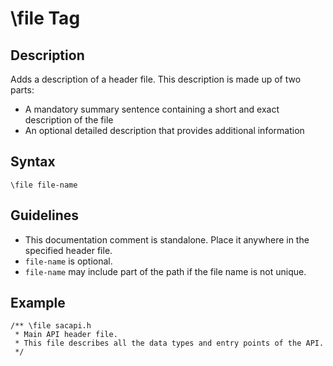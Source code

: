 <!-- loio5a8aea9c4f56440ea1b8f5b21ca11ce5 -->

# \\file Tag



## Description

Adds a description of a header file. This description is made up of two parts:

-   A mandatory summary sentence containing a short and exact description of the file
-   An optional detailed description that provides additional information



## Syntax

```
\file file-name
```



## Guidelines

-   This documentation comment is standalone. Place it anywhere in the specified header file.
-   `file-name` is optional.
-   `file-name` may include part of the path if the file name is not unique.



## Example

```
/** \file sacapi.h
 * Main API header file.
 * This file describes all the data types and entry points of the API.
 */
```

